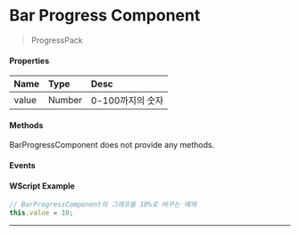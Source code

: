 # Bar Progress Component
> ProgressPack

#### Properties
| Name       | Type    | Desc                                                |
| :--------- | :------ | :-------------------------------------------------- |
| value   | Number | 0-100까지의 숫자                                 |

#### Methods
BarProgressComponent does not provide any methods.

#### Events

#### WScript Example
<!-- js-console -->
```js
// BarProgressComponent의 그래프를 10%로 바꾸는 예제
this.value = 10;
```

---